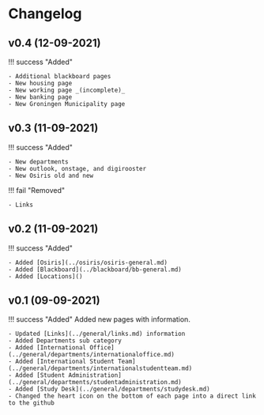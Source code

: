 # Changelog

<!--
	NOTE: MOST RECENT SHOULD BE AT THE TOP!
	Title Format: [version] (DD-MM-YYYY)
-->

## v0.4 (12-09-2021)

!!! success "Added"

	- Additional blackboard pages
	- New housing page
	- New working page _(incomplete)_
	- New banking page
	- New Groningen Municipality page

## v0.3 (11-09-2021)

!!! success "Added"

	- New departments
	- New outlook, onstage, and digirooster
	- New Osiris old and new
!!! fail "Removed"

	- Links


## v0.2 (11-09-2021)

!!! success "Added"

	- Added [Osiris](../osiris/osiris-general.md)
	- Added [Blackboard](../blackboard/bb-general.md)
	- Added [Locations]()


## v0.1 (09-09-2021)

!!! success "Added"
	Added new pages with information.

	- Updated [Links](../general/links.md) information
	- Added Departments sub category
	- Added [International Office](../general/departments/internationaloffice.md)
	- Added [International Student Team](../general/departments/internationalstudentteam.md)
	- Added [Student Administration](../general/departments/studentadministration.md)
	- Added [Study Desk](../general/departments/studydesk.md)
	- Changed the heart icon on the bottom of each page into a direct link to the github


